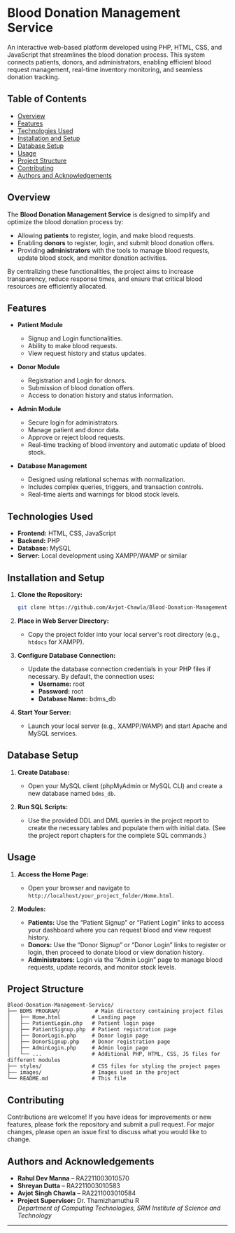 # Blood Donation Management Service

An interactive web-based platform developed using PHP, HTML, CSS, and JavaScript that streamlines the blood donation process. This system connects patients, donors, and administrators, enabling efficient blood request management, real-time inventory monitoring, and seamless donation tracking.

## Table of Contents

- [Overview](#overview)
- [Features](#features)
- [Technologies Used](#technologies-used)
- [Installation and Setup](#installation-and-setup)
- [Database Setup](#database-setup)
- [Usage](#usage)
- [Project Structure](#project-structure)
- [Contributing](#contributing)
- [Authors and Acknowledgements](#authors-and-acknowledgements)

## Overview

The **Blood Donation Management Service** is designed to simplify and optimize the blood donation process by:
- Allowing **patients** to register, login, and make blood requests.
- Enabling **donors** to register, login, and submit blood donation offers.
- Providing **administrators** with the tools to manage blood requests, update blood stock, and monitor donation activities.

By centralizing these functionalities, the project aims to increase transparency, reduce response times, and ensure that critical blood resources are efficiently allocated.

## Features

- **Patient Module**
  - Signup and Login functionalities.
  - Ability to make blood requests.
  - View request history and status updates.

- **Donor Module**
  - Registration and Login for donors.
  - Submission of blood donation offers.
  - Access to donation history and status information.

- **Admin Module**
  - Secure login for administrators.
  - Manage patient and donor data.
  - Approve or reject blood requests.
  - Real-time tracking of blood inventory and automatic update of blood stock.

- **Database Management**
  - Designed using relational schemas with normalization.
  - Includes complex queries, triggers, and transaction controls.
  - Real-time alerts and warnings for blood stock levels.

## Technologies Used

- **Frontend:** HTML, CSS, JavaScript
- **Backend:** PHP
- **Database:** MySQL
- **Server:** Local development using XAMPP/WAMP or similar

## Installation and Setup

1. **Clone the Repository:**
   ```bash
   git clone https://github.com/Avjot-Chawla/Blood-Donation-Management-Service.git
   ```

2. **Place in Web Server Directory:**
   - Copy the project folder into your local server's root directory (e.g., `htdocs` for XAMPP).

3. **Configure Database Connection:**
   - Update the database connection credentials in your PHP files if necessary. By default, the connection uses:
     - **Username:** root
     - **Password:** root
     - **Database Name:** bdms_db

4. **Start Your Server:**
   - Launch your local server (e.g., XAMPP/WAMP) and start Apache and MySQL services.

## Database Setup

1. **Create Database:**
   - Open your MySQL client (phpMyAdmin or MySQL CLI) and create a new database named `bdms_db`.

2. **Run SQL Scripts:**
   - Use the provided DDL and DML queries in the project report to create the necessary tables and populate them with initial data. (See the project report chapters for the complete SQL commands.)

## Usage

1. **Access the Home Page:**
   - Open your browser and navigate to `http://localhost/your_project_folder/Home.html`.

2. **Modules:**
   - **Patients:** Use the “Patient Signup” or “Patient Login” links to access your dashboard where you can request blood and view request history.
   - **Donors:** Use the “Donor Signup” or “Donor Login” links to register or login, then proceed to donate blood or view donation history.
   - **Administrators:** Login via the “Admin Login” page to manage blood requests, update records, and monitor stock levels.

## Project Structure

```
Blood-Donation-Management-Service/
├── BDMS PROGRAM/           # Main directory containing project files
│   ├── Home.html          # Landing page
│   ├── PatientLogin.php   # Patient login page
│   ├── PatientSignup.php  # Patient registration page
│   ├── DonorLogin.php     # Donor login page
│   ├── DonorSignup.php    # Donor registration page
│   ├── AdminLogin.php     # Admin login page
│   └── ...                # Additional PHP, HTML, CSS, JS files for different modules
├── styles/                # CSS files for styling the project pages
├── images/                # Images used in the project
└── README.md              # This file
```

## Contributing

Contributions are welcome! If you have ideas for improvements or new features, please fork the repository and submit a pull request. For major changes, please open an issue first to discuss what you would like to change.

## Authors and Acknowledgements

- **Rahul Dev Manna** – RA2211003010570
- **Shreyan Dutta** – RA2211003010583
- **Avjot Singh Chawla** – RA2211003010584
- **Project Supervisor:** Dr. Thamizhamuthu R  
  *Department of Computing Technologies, SRM Institute of Science and Technology*

---
